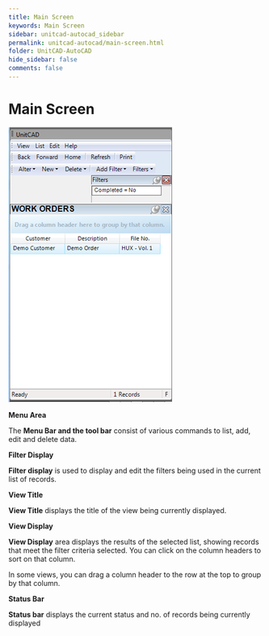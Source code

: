```yaml
---
title: Main Screen
keywords: Main Screen
sidebar: unitcad-autocad_sidebar
permalink: unitcad-autocad/main-screen.html
folder: UnitCAD-AutoCAD
hide_sidebar: false
comments: false
---
```

# Main Screen

![](/images/unitcad-main-screen.png)

**Menu Area**

The **Menu Bar and the tool bar** consist of various commands to list, add, edit and delete data.

**Filter Display**

**Filter display** is used to display and edit the filters being used in the current list of records.

**View Title**

**View Title** displays the title of the view being currently displayed.

**View Display**

**View Display** area displays the results of the selected list, showing records that meet the filter criteria selected. You can click on the column headers to sort on that column.

In some views, you can drag a column header to the row at the top to group by that column.

**Status Bar**

**Status bar** displays the current status and no. of records being currently displayed
